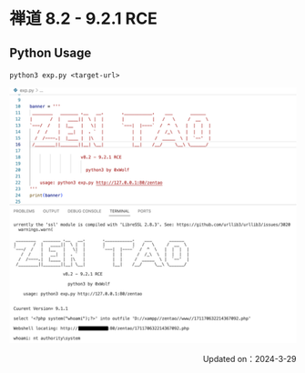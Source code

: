 # 禅道 8.2 - 9.2.1 RCE

## Python Usage

`python3 exp.py <target-url>`

![](./result.png)

<div style="text-align: right;"> Updated on：2024-3-29 </div>